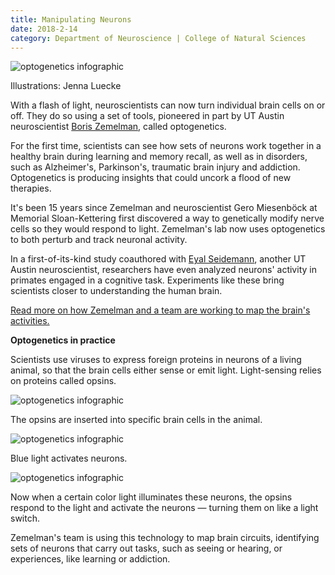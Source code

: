 ```yaml
--- 
title: Manipulating Neurons
date: 2018-2-14
category: Department of Neuroscience | College of Natural Sciences
---
```


![optogenetics infographic](http://research.utexas.edu/showcase/assets/js/fileman/Uploads/optogenetics-infographic_1.png)

Illustrations: Jenna Luecke

With a flash of light, neuroscientists can now turn individual brain cells on or off. They do so using a set of tools, pioneered in part by UT Austin neuroscientist [Boris Zemelman](https://cns.utexas.edu/component/cobalt/item/17-neuroscience/412-zemelman-boris?Itemid=349 "Boris Zemelman"), called optogenetics.

For the first time, scientists can see how sets of neurons work together in a healthy brain during learning and memory recall, as well as in disorders, such as Alzheimer's, Parkinson's, traumatic brain injury and addiction. Optogenetics is producing insights that could uncork a flood of new therapies.

It's been 15 years since Zemelman and neuroscientist Gero Miesenböck at Memorial Sloan-Kettering first discovered a way to genetically modify nerve cells so they would respond to light. Zemelman's lab now uses optogenetics to both perturb and track neuronal activity.

In a first-of-its-kind study coauthored with [Eyal Seidemann](https://cns.utexas.edu/component/cobalt/item/17-neuroscience/409-seidemann-eyal?Itemid=349 "Eyal Seidemann"), another UT Austin neuroscientist, researchers have even analyzed neurons' activity in primates engaged in a cognitive task. Experiments like these bring scientists closer to understanding the human brain.

[Read more on how Zemelman and a team are working to map the brain's activities.](https://news.utexas.edu/2015/10/02/ut-austin-to-develop-techniques-for-brain-imaging "UT Austin Receives $4M to Develop Techniques for Brain Imaging & Manipulation")

**Optogenetics in practice**

Scientists use viruses to express foreign proteins in neurons of a living animal, so that the brain cells either sense or emit light. Light-sensing relies on proteins called opsins.

![optogenetics infographic](http://research.utexas.edu/showcase/assets/js/fileman/Uploads/optogenetics-infographic_2.png)

The opsins are inserted into specific brain cells in the animal.

![optogenetics infographic](http://research.utexas.edu/showcase/assets/js/fileman/Uploads/optogenetics-infographic_3.png)

Blue light activates neurons.

![optogenetics infographic](http://research.utexas.edu/showcase/assets/js/fileman/Uploads/optogenetics-infographic_4.png)

Now when a certain color light illuminates these neurons, the opsins respond to the light and activate the neurons — turning them on like a light switch.  
  
Zemelman's team is using this technology to map brain circuits, identifying sets of neurons that carry out tasks, such as seeing or hearing, or experiences, like learning or addiction.